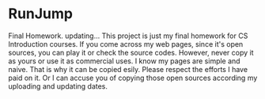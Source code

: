 # RunJump
Final Homework.
updating...
This project is just my final homework for CS Introduction courses. 
If you come across my web pages, since it's open sources, you can play it or check the source codes.
However, never copy it as yours or use it as commercial uses.
I know my pages are simple and naive.
That is why it can be copied esily.
Please respect the efforts I have paid on it.
Or I can accuse you of copying those open sources according my uploading and updating dates. 
